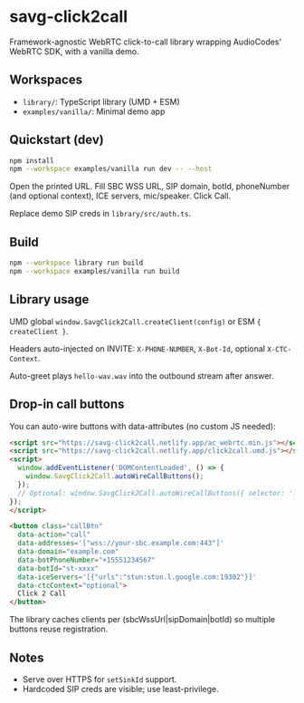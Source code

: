 savg-click2call
================

Framework-agnostic WebRTC click-to-call library wrapping AudioCodes' WebRTC SDK, with a vanilla demo.

Workspaces
----------

- `library/`: TypeScript library (UMD + ESM)
- `examples/vanilla/`: Minimal demo app

Quickstart (dev)
----------------

```bash
npm install
npm --workspace examples/vanilla run dev -- --host
```

Open the printed URL. Fill SBC WSS URL, SIP domain, botId, phoneNumber (and optional context), ICE servers, mic/speaker. Click Call.

Replace demo SIP creds in `library/src/auth.ts`.

Build
-----

```bash
npm --workspace library run build
npm --workspace examples/vanilla run build
```

Library usage
-------------

UMD global `window.SavgClick2Call.createClient(config)` or ESM `{ createClient }`.

Headers auto-injected on INVITE: `X-PHONE-NUMBER`, `X-Bot-Id`, optional `X-CTC-Context`.

Auto-greet plays `hello-wav.wav` into the outbound stream after answer.

Drop-in call buttons
--------------------

You can auto-wire buttons with data-attributes (no custom JS needed):

```html
<script src="https://savg-click2call.netlify.app/ac_webrtc.min.js"></script>
<script src="https://savg-click2call.netlify.app/click2call.umd.js"></script>
<script>
  window.addEventListener('DOMContentLoaded', () => {
    window.SavgClick2Call.autoWireCallButtons();
  });
  // Optional: window.SavgClick2Call.autoWireCallButtons({ selector: '.myCallBtn' });
});
</script>

<button class="callBtn"
  data-action="call"
  data-addresses='["wss://your-sbc.example.com:443"]'
  data-domain="example.com"
  data-botPhoneNumber="+15551234567"
  data-botId="st-xxxx"
  data-iceServers='[{"urls":"stun:stun.l.google.com:19302"}]'
  data-ctcContext="optional">
  Click 2 Call
</button>
```

The library caches clients per (sbcWssUrl|sipDomain|botId) so multiple buttons reuse registration.

Notes
-----

- Serve over HTTPS for `setSinkId` support.
- Hardcoded SIP creds are visible; use least-privilege.


